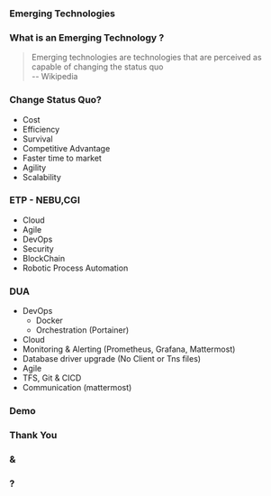 ### Emerging Technologies


### What is an Emerging Technology ?
> Emerging technologies are technologies that are perceived as capable of changing the status quo  
> -- Wikipedia

### Change Status Quo?
* Cost <!-- .element: class="fragment" data-fragment-index="1" -->
* Efficiency <!-- .element: class="fragment" data-fragment-index="2" -->
* Survival <!-- .element: class="fragment" data-fragment-index="3" -->
* Competitive Advantage <!-- .element: class="fragment" data-fragment-index="4" -->
* Faster time to market <!-- .element: class="fragment" data-fragment-index="5" -->
* Agility <!-- .element: class="fragment" data-fragment-index="6" -->
* Scalability <!-- .element: class="fragment" data-fragment-index="7" -->



### ETP - NEBU,CGI
- Cloud <!-- .element: class="fragment" data-fragment-index="1" -->
- Agile <!-- .element: class="fragment" data-fragment-index="2" -->
- DevOps <!-- .element: class="fragment" data-fragment-index="3" -->
- Security <!-- .element: class="fragment" data-fragment-index="4" -->
- BlockChain <!-- .element: class="fragment" data-fragment-index="5" -->
- Robotic Process Automation <!-- .element: class="fragment" data-fragment-index="6" -->



### DUA
- DevOps <!-- .element: class="fragment"  data-fragment-index="1" -->
  - Docker <!-- .element: class="fragment" data-fragment-index="2" -->
  - Orchestration (Portainer) <!-- .element: class="fragment" data-fragment-index="3" -->
- Cloud <!-- .element: class="fragment" data-fragment-index="4" -->
 - Monitoring & Alerting (Prometheus, Grafana, Mattermost) <!-- .element: class="fragment" data-fragment-index="5" -->
 - Database driver upgrade (No Client or Tns files) <!-- .element: class="fragment" data-fragment-index="6" -->
- Agile <!-- .element: class="fragment" data-fragment-index="7" -->
 - TFS, Git & CICD <!-- .element: class="fragment" data-fragment-index="8" -->
 - Communication (mattermost) <!-- .element: class="fragment" data-fragment-index="9" -->


### Demo


### Thank You
### &
### ?